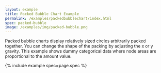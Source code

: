 ```yaml
---
layout: example
title: Packed Bubble Chart Example
permalink: /examples/packedbubblechart/index.html
spec: packed-bubble
image: /examples/img/packed-bubble.png
---
```

Packed bubble charts display relatively sized circles arbitrarily packed together. You can change the shape of the packing by adjusting the x or y gravity. This example shows dummy categorical data where node areas are proportional to the amount value.

{% include example spec=page.spec %}
